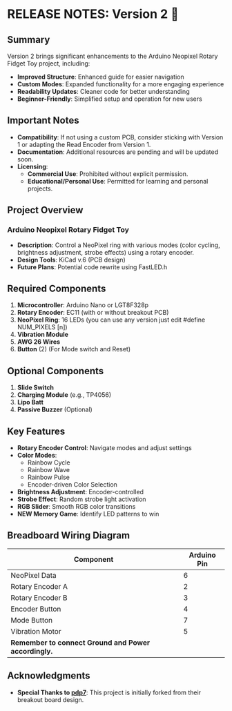 **RELEASE NOTES: Version 2 🎉**
=====================================

**Summary**
-----------

Version 2 brings significant enhancements to the Arduino Neopixel Rotary Fidget Toy project, including:

* **Improved Structure**: Enhanced guide for easier navigation
* **Custom Modes**: Expanded functionality for a more engaging experience
* **Readability Updates**: Cleaner code for better understanding
* **Beginner-Friendly**: Simplified setup and operation for new users

**Important Notes**
-------------------

* **Compatibility**: If not using a custom PCB, consider sticking with Version 1 or adapting the Read Encoder from Version 1.
* **Documentation**: Additional resources are pending and will be updated soon.
* **Licensing**: 
	+ **Commercial Use**: Prohibited without explicit permission.
	+ **Educational/Personal Use**: Permitted for learning and personal projects.

**Project Overview**
--------------------

### Arduino Neopixel Rotary Fidget Toy

* **Description**: Control a NeoPixel ring with various modes (color cycling, brightness adjustment, strobe effects) using a rotary encoder.
* **Design Tools**: KiCad v.6 (PCB design)
* **Future Plans**: Potential code rewrite using FastLED.h

**Required Components**
------------------------

1. **Microcontroller**: Arduino Nano or LGT8F328p
2. **Rotary Encoder**: EC11 (with or without breakout PCB)
3. **NeoPixel Ring**: 16 LEDs (you can use any version just edit #define NUM_PIXELS [n])
4. **Vibration Module**
5. **AWG 26 Wires**
6. **Button** (2) (For Mode switch and Reset)

**Optional Components**
-----------------------

1. **Slide Switch**
2. **Charging Module** (e.g., TP4056)
3. **Lipo Batt**
4. **Passive Buzzer** (Optional)

**Key Features**
----------------

* **Rotary Encoder Control**: Navigate modes and adjust settings
* **Color Modes**:
	+ Rainbow Cycle
	+ Rainbow Wave
	+ Rainbow Pulse
	+ Encoder-driven Color Selection
* **Brightness Adjustment**: Encoder-controlled
* **Strobe Effect**: Random strobe light activation
* **RGB Slider**: Smooth RGB color transitions
* **NEW Memory Game**: Identify LED patterns to win

**Breadboard Wiring Diagram**
-----------------------------

| Component | Arduino Pin |
| --- | --- |
| NeoPixel Data | 6 |
| Rotary Encoder A | 2 |
| Rotary Encoder B | 3 |
| Encoder Button | 4 |
| Mode Button | 7 |
| Vibration Motor | 5 |
| **Remember to connect Ground and Power accordingly.** |

**Acknowledgments**
------------------

* **Special Thanks to [pdp7](https://github.com/pdp7/rotary-encoder-breakout)**: This project is initially forked from their breakout board design.
